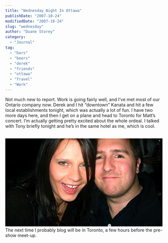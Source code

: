 ```yaml
---
title: "Wednesday Night In Ottawa"
publishDate: "2007-10-24"
modifiedDate: "2007-10-24"
slug: "wednesday"
author: "Duane Storey"
category:
  - "Journal"
tag:
  - "bars"
  - "beers"
  - "derek"
  - "friends"
  - "ottawa"
  - "Travel"
  - "Work"
---
```


Not much new to report. Work is going fairly well, and I’ve met most of our Ontario company now. Derek and I hit “downtown” Kanata and hit a few local establishments tonight, which was actually a lot of fun. I have two more days here, and then I get on a plane and head to Toronto for Matt’s concert. I’m actually getting pretty excited about the whole ordeal. I talked with Tony briefly tonight and he’s in the same hotel as me, which is cool.

  
[  
![](_images/wednesday-night-in-ottawa-1.jpg)  ](http://www.flickr.com/photos/duanestorey/1723551864/)  
The next time I probably blog will be in Toronto, a few hours before the pre-show meet-up.